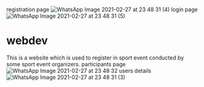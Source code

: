 registration page
![WhatsApp Image 2021-02-27 at 23 48 31 (4)](https://user-images.githubusercontent.com/72554801/109396421-765f3a00-7957-11eb-89e3-8121d9378cca.jpeg)
login page
![WhatsApp Image 2021-02-27 at 23 48 31 (5)](https://user-images.githubusercontent.com/72554801/109396427-7fe8a200-7957-11eb-8ee4-cc9c7c66b48a.jpeg)
# webdev
This is a website which is used to register in sport event conducted by some sport event organizers.
participants page
![WhatsApp Image 2021-02-27 at 23 48 32](https://user-images.githubusercontent.com/72554801/109396320-f0db8a00-7956-11eb-9861-23a83efcb4f1.jpeg)
users details
![WhatsApp Image 2021-02-27 at 23 48 31 (3)](https://user-images.githubusercontent.com/72554801/109396322-f33de400-7956-11eb-8f1b-194da02b922d.jpeg)
